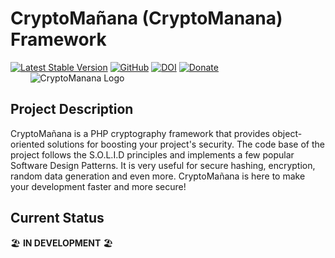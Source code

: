 # CryptoMañana (CryptoManana) Framework
[![Latest Stable Version](https://poser.pugx.org/karavasilev/cryptomanana/v/stable)](https://packagist.org/packages/karavasilev/cryptomanana)
[![GitHub](https://img.shields.io/github/license/tonykaravasilev/cryptomanana.svg?color=blue&label=License&style=flat-square)](https://github.com/TonyKaravasilev/CryptoManana/blob/master/LICENSE)
[![DOI](https://zenodo.org/badge/DOI/10.5281/zenodo.2598768.svg)](https://doi.org/10.5281/zenodo.2598768)
[![Donate](https://img.shields.io/badge/Donate-PayPal-RebeccaPurple.svg?style=flat&logo=paypal)](https://www.paypal.com/cgi-bin/webscr?cmd=_donations&business=BFKJXWRLFTFQA&currency_code=USD&source=url) <br>
&nbsp;&nbsp;&nbsp;&nbsp;&nbsp;&nbsp;&nbsp;&nbsp;![CryptoManana Logo](http://karavasilev.info/images/CryptoMananaLogo.jpg)

## Project Description
CryptoMañana is a PHP cryptography framework that provides object-oriented solutions for boosting your project's security.
The code base of the project follows the S.O.L.I.D principles and implements a few popular Software Design Patterns.
It is very useful for secure hashing, encryption, random data generation and even more.
CryptoMañana is here to make your development faster and more secure!

## Current Status
:beach_umbrella: **IN DEVELOPMENT** :beach_umbrella:
